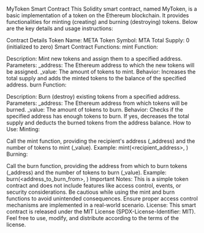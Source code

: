 MyToken Smart Contract
This Solidity smart contract, named MyToken, is a basic implementation of a token on the Ethereum blockchain. It provides functionalities for minting (creating) and burning (destroying) tokens. Below are the key details and usage instructions:

Contract Details
Token Name: META
Token Symbol: MTA
Total Supply: 0 (initialized to zero)
Smart Contract Functions:
mint Function:

Description: Mint new tokens and assign them to a specified address.
Parameters:
_address: The Ethereum address to which the new tokens will be assigned.
_value: The amount of tokens to mint.
Behavior: Increases the total supply and adds the minted tokens to the balance of the specified address.
burn Function:

Description: Burn (destroy) existing tokens from a specified address.
Parameters:
_address: The Ethereum address from which tokens will be burned.
_value: The amount of tokens to burn.
Behavior: Checks if the specified address has enough tokens to burn. If yes, decreases the total supply and deducts the burned tokens from the address balance.
How to Use:
Minting:

Call the mint function, providing the recipient's address (_address) and the number of tokens to mint (_value).
Example: mint(<recipient_address>, <amount>)
Burning:

Call the burn function, providing the address from which to burn tokens (_address) and the number of tokens to burn (_value).
Example: burn(<address_to_burn_from>, <amount>)
Important Notes:
This is a simple token contract and does not include features like access control, events, or security considerations.
Be cautious while using the mint and burn functions to avoid unintended consequences.
Ensure proper access control mechanisms are implemented in a real-world scenario.
License:
This smart contract is released under the MIT License (SPDX-License-Identifier: MIT). Feel free to use, modify, and distribute according to the terms of the license.
